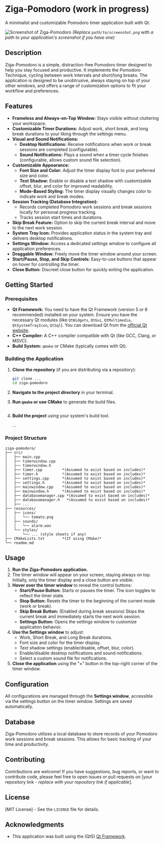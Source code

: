 # Ziga-Pomodoro (work in progress)

A minimalist and customizable Pomodoro timer application built with Qt.

![Screenshot of Ziga-Pomodoro](path/to/screenshot.png)  *(Replace `path/to/screenshot.png` with a path to your
application's screenshot if you have one)*

## Description

Ziga-Pomodoro is a simple, distraction-free Pomodoro timer designed to help you stay focused and productive. It
implements the Pomodoro Technique, cycling between work intervals and short/long breaks. The application is designed to
be unobtrusive, always staying on top of your other windows, and offers a range of customization options to fit your
workflow and preferences.

## Features

* **Frameless and Always-on-Top Window:** Stays visible without cluttering your workspace.
* **Customizable Timer Durations:**  Adjust work, short break, and long break durations to your liking through the
  settings menu.
* **Visual and Sound Notifications:**
    * **Desktop Notifications:** Receive notifications when work or break sessions are completed (configurable).
    * **Sound Notifications:**  Plays a sound when a timer cycle finishes (configurable, allows custom sound file
      selection).
* **Customizable Appearance:**
    * **Font Size and Color:**  Adjust the timer display font to your preferred size and color.
    * **Text Shadow:** Enable or disable a text shadow with customizable offset, blur, and color for improved
      readability.
    * **Mode-Based Styling:** The timer display visually changes color to indicate work and break modes.
* **Session Tracking (Database Integration):**
    * Records completed Pomodoro work sessions and break sessions locally for personal progress tracking.
    * Tracks session start times and durations.
* **Skip Break Feature:**  Option to skip the current break interval and move to the next work session.
* **System Tray Icon:**  Provides application status in the system tray and delivers desktop notifications.
* **Settings Window:**  Access a dedicated settings window to configure all application preferences.
* **Draggable Window:**  Freely move the timer window around your screen.
* **Start/Pause, Stop, and Skip Controls:** Easy-to-use buttons that appear on hover for controlling the timer.
* **Close Button:**  Discreet close button for quickly exiting the application.

## Getting Started

### Prerequisites

* **Qt Framework:** You need to have the Qt Framework (version 5 or 6 recommended) installed on your system. Ensure you
  have the necessary Qt modules (like `QtWidgets`, `QtGui`, `QtMultimedia`, `QtSystemTrayIcon`, `QtSql`). You can
  download Qt from the [official Qt website](https://www.qt.io/downloads).
* **C++ Compiler:**  A C++ compiler compatible with Qt (like GCC, Clang, or MSVC).
* **Build System:**  `qmake` or CMake (typically comes with Qt).

### Building the Application

1. **Clone the repository** (if you are distributing via a repository):
   ```bash
   git clone ... 
   cd ziga-pomodoro
   ```

2. **Navigate to the project directory** in your terminal.

3. **Run `qmake` or use CMake** to generate the build files.

      ```

4. **Build the project** using your system's build tool.

   ...

### Project Structure

```
ziga-pomodoro/
├── src/
│   ├── main.cpp
│   ├── timerwindow.cpp
│   ├── timerwindow.h
│   ├── timer.cpp         *(Assumed to exist based on includes)*
│   ├── timer.h           *(Assumed to exist based on includes)*
│   ├── settings.cpp      *(Assumed to exist based on includes)*
│   ├── settings.h        *(Assumed to exist based on includes)*
│   ├── mainwindow.cpp    *(Assumed to exist based on includes)*
│   ├── mainwindow.h      *(Assumed to exist based on includes)*
│   ├── databasemanager.cpp *(Assumed to exist based on includes)*
│   ├── databasemanager.h   *(Assumed to exist based on includes)*
│   ├── ...
├── resources/
│   ├── icons/
│   │   └── tomato.png
│   ├── sounds/
│   │   └── alarm.wav 
│   └── styles/
│       └── ... (style sheets if any)
├── CMakeLists.txt        *(If using CMake)*
└── readme.md
```

## Usage

1. **Run the Ziga-Pomodoro application.**
2. The timer window will appear on your screen, staying always on top. Initially, only the timer display and a close
   button are visible.
3. **Hover over the timer window** to reveal the control buttons:
    * **Start/Pause Button:**  Starts or pauses the timer. The icon toggles to reflect the timer state.
    * **Stop Button:** Resets the timer to the beginning of the current mode (work or break).
    * **Skip Break Button:** (Enabled during break sessions) Skips the current break and immediately starts the next
      work session.
    * **Settings Button:** Opens the settings window to customize application behavior.
4. **Use the Settings window** to adjust:
    * Work, Short Break, and Long Break durations.
    * Font size and color for the timer display.
    * Text shadow settings (enable/disable, offset, blur, color).
    * Enable/disable desktop notifications and sound notifications.
    * Select a custom sound file for notifications.
5. **Close the application** using the "×" button in the top-right corner of the timer window.

## Configuration

All configurations are managed through the **Settings window**, accessible via the settings button on the timer window.
Settings are saved automatically.

## Database

Ziga-Pomodoro utilizes a local database to store records of your Pomodoro work sessions and break sessions. This allows
for basic tracking of your time and productivity.

## Contributing

Contributions are welcome! If you have suggestions, bug reports, or want to contribute code, please feel free to open
issues or pull requests on [your repository link - *replace with your repository link if applicable*].

## License

[MIT License] - See the `LICENSE` file for details.

## Acknowledgments

* This application was built using the (Qt5) [Qt Framework](https://www.qt.io/).

